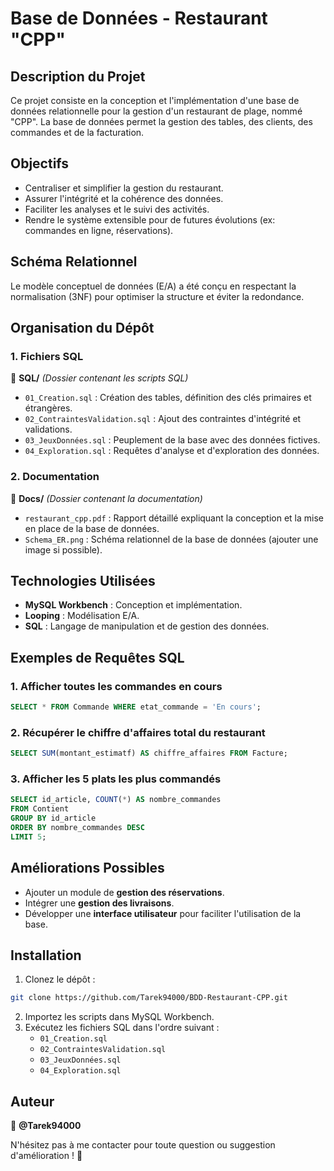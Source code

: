 # Base de Données - Restaurant "CPP"

## Description du Projet
Ce projet consiste en la conception et l'implémentation d'une base de données relationnelle pour la gestion d'un restaurant de plage, nommé "CPP". La base de données permet la gestion des tables, des clients, des commandes et de la facturation.

## Objectifs
- Centraliser et simplifier la gestion du restaurant.
- Assurer l'intégrité et la cohérence des données.
- Faciliter les analyses et le suivi des activités.
- Rendre le système extensible pour de futures évolutions (ex: commandes en ligne, réservations).

## Schéma Relationnel
Le modèle conceptuel de données (E/A) a été conçu en respectant la normalisation (3NF) pour optimiser la structure et éviter la redondance.

## Organisation du Dépôt

### 1. Fichiers SQL
📂 **SQL/** *(Dossier contenant les scripts SQL)*

- `01_Creation.sql` : Création des tables, définition des clés primaires et étrangères.
- `02_ContraintesValidation.sql` : Ajout des contraintes d'intégrité et validations.
- `03_JeuxDonnées.sql` : Peuplement de la base avec des données fictives.
- `04_Exploration.sql` : Requêtes d'analyse et d'exploration des données.

### 2. Documentation
📂 **Docs/** *(Dossier contenant la documentation)*

- `restaurant_cpp.pdf` : Rapport détaillé expliquant la conception et la mise en place de la base de données.
- `Schema_ER.png` : Schéma relationnel de la base de données (ajouter une image si possible).

## Technologies Utilisées
- **MySQL Workbench** : Conception et implémentation.
- **Looping** : Modélisation E/A.
- **SQL** : Langage de manipulation et de gestion des données.

## Exemples de Requêtes SQL
### 1. Afficher toutes les commandes en cours
```sql
SELECT * FROM Commande WHERE etat_commande = 'En cours';
```

### 2. Récupérer le chiffre d'affaires total du restaurant
```sql
SELECT SUM(montant_estimatf) AS chiffre_affaires FROM Facture;
```

### 3. Afficher les 5 plats les plus commandés
```sql
SELECT id_article, COUNT(*) AS nombre_commandes
FROM Contient
GROUP BY id_article
ORDER BY nombre_commandes DESC
LIMIT 5;
```

## Améliorations Possibles
- Ajouter un module de **gestion des réservations**.
- Intégrer une **gestion des livraisons**.
- Développer une **interface utilisateur** pour faciliter l'utilisation de la base.

## Installation
1. Clonez le dépôt :
```bash
git clone https://github.com/Tarek94000/BDD-Restaurant-CPP.git
```
2. Importez les scripts dans MySQL Workbench.
3. Exécutez les fichiers SQL dans l'ordre suivant :
   - `01_Creation.sql`
   - `02_ContraintesValidation.sql`
   - `03_JeuxDonnées.sql`
   - `04_Exploration.sql`

## Auteur
📌 **@Tarek94000**

N'hésitez pas à me contacter pour toute question ou suggestion d'amélioration ! 🚀
